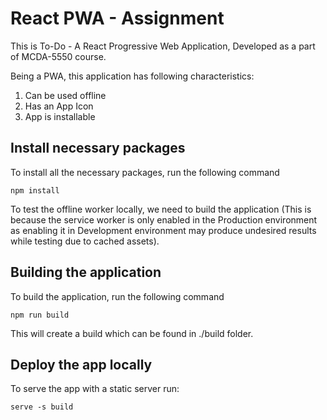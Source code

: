 # React PWA - Assignment

This is To-Do - A React Progressive Web Application, Developed as a part of MCDA-5550 course.

Being a PWA, this application has following characteristics:
1. Can be used offline
2. Has an App Icon
3. App is installable

## Install necessary packages
To install all the necessary packages, run the following command

```
npm install
```

To test the offline worker locally, we need to build the application (This is because the service worker is only enabled in the Production environment as enabling it in Development environment may produce undesired results while testing due to cached assets).

## Building the application
To build the application, run the following command

```
npm run build
```
This will create a build which can be found in ./build folder.

## Deploy the app locally
To serve the app with a static server run:

```
serve -s build
```
